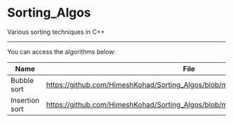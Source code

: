 # Sorting_Algos
Various sorting techniques in C++

_________________________________________________________________________________
You can access the algorithms below:

| Name | File |
|------|------|
|Bubble sort|https://github.com/HimeshKohad/Sorting_Algos/blob/main/Algorithms/BubbleSort.md|
|Insertion sort|https://github.com/HimeshKohad/Sorting_Algos/blob/main/Algorithms/InsertionSort.md|
